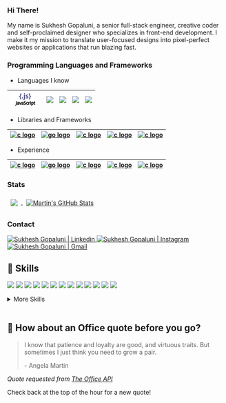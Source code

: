 ### Hi There!

My name is Sukhesh Gopaluni, a senior full-stack engineer, creative coder and self-proclaimed designer who specializes in front-end development. I make it my mission to translate user-focused designs into pixel-perfect websites or applications that run blazing fast.

### Programming Languages and Frameworks

- Languages I know

| [<img src="https://raw.githubusercontent.com/guiguan/autocomplete-javascript/master/images/javascript.png" width="70">](https://www.javascript.com/) | [<img src="https://1000logos.net/wp-content/uploads/2020/09/Java-Logo.png" width="70">](https://www.javascript.com/) | [<img src="https://upload.wikimedia.org/wikipedia/commons/thumb/7/7d/Microsoft_.NET_logo.svg/2048px-Microsoft_.NET_logo.svg.png" width="70">](https://www.javascript.com/) | [<img src="https://www.mabl.com/hubfs/CICDBlog.png" width="70">](https://www.javascript.com/) | [<img src="https://seeklogo.com/images/A/adobe-photoshop-logo-7B88D7B5AA-seeklogo.com.png" width="70">](https://www.javascript.com/) |
| ---------------------------------------------------------------------------------------------------------------------------------------------------- | -------------------------------------------------------------------------------------------------------------------- | -------------------------------------------------------------------------------------------------------------------------------------------------------------------------- | --------------------------------------------------------------------------------------------- | ------------------------------------------------------------------------------------------------------------------------------------ |

- Libraries and Frameworks

| [<img src="https://angular.io/assets/images/logos/angularjs/AngularJS-Shield.svg" alt="c logo" width="70">](https://www.php.net/) | [<img src="https://upload.wikimedia.org/wikipedia/commons/thumb/9/95/Vue.js_Logo_2.svg/1184px-Vue.js_Logo_2.svg.png" alt="go logo" width="70">](https://isocpp.org/) | [<img src="https://upload.wikimedia.org/wikipedia/commons/thumb/a/a7/React-icon.svg/2300px-React-icon.svg.png" alt="c logo" width="70">](https://kotlinlang.org/) | [<img src="https://i.pinimg.com/originals/c6/67/ea/c667ea8efad5a59c560b40e76d590104.png" alt="c logo" width="70">](https://spring.io/) | [<img src="https://seeklogo.com/images/S/spring-logo-9A2BC78AAF-seeklogo.com.png" alt="c logo" width="70">](https://spring.io/) |
| --------------------------------------------------------------------------------------------------------------------------------- | -------------------------------------------------------------------------------------------------------------------------------------------------------------------- | ----------------------------------------------------------------------------------------------------------------------------------------------------------------- | -------------------------------------------------------------------------------------------------------------------------------------- | ------------------------------------------------------------------------------------------------------------------------------- |

<!-- <details> -->

- Experience

| [<img src="https://cdn.cookielaw.org/logos/03fc55fe-0057-4b2f-817d-763e7ecdb316/ad0fee7c-eecb-4e6d-b90f-8b6ca3a1e95c/cisco-logo-transparent.png" alt="c logo" width="70">](https://www.php.net/) | [<img src="https://www.prn.com/wp-content/uploads/PRN_StratacacheLogo.png" alt="go logo" width="70">](https://isocpp.org/) | [<img src="https://cf-assets.s3.amazonaws.com/stratacachelogo-1-wBD.png" alt="c logo" width="70">](https://kotlinlang.org/) | [<img src="https://diversitymbamagazine.com/wp-content/uploads/2020/08/JP-Morgan-Chase-Logo.png" alt="c logo" width="70">](https://spring.io/) | [<img src="https://rismedia.com/wp-content/uploads/2019/02/Rocket_Mortgage.jpg" alt="c logo" width="70">](https://spring.io/) |
| ------------------------------------------------------------------------------------------------------------------------------------------------------------------------------------------------ | -------------------------------------------------------------------------------------------------------------------------- | --------------------------------------------------------------------------------------------------------------------------- | ---------------------------------------------------------------------------------------------------------------------------------------------- | ----------------------------------------------------------------------------------------------------------------------------- |

<!-- </details> -->

### Stats

<a href="https://github.com/sukhesh035">
  <img align="center" style="margin:0.5rem" src="https://github-readme-stats.vercel.app/api/top-langs/?username=sukhesh035&hide=html,css&title_color=ffffff&text_color=c9cacc&icon_color=4AB197&bg_color=1A2B34" />
</a>

<a href="https://github.com/sukhesh035">
  <img align="center" style="margin:0.5rem" src="https://github-readme-stats.vercel.app/api?username=sukhesh035&show_icons=true&line_height=27&count_private=true&title_color=ffffff&text_color=c9cacc&icon_color=4AB097&bg_color=1A2B34" alt="Martin's GitHub Stats" />
</a>

### Contact

<a href="https://www.linkedin.com/in/sukhesh-gopaluni-24060a125/">
    <img alt="Sukhesh Gopaluni | Linkedin" width="50px" src="https://pngimg.com/uploads/linkedIn/linkedIn_PNG38.png" />
</a>
<a href="https://www.instagram.com/b.ticer.r/">
    <img alt="Sukhesh Gopaluni | Instagram" width="50px" src="https://upload.wikimedia.org/wikipedia/commons/thumb/e/e7/Instagram_logo_2016.svg/2048px-Instagram_logo_2016.svg.png" />
</a>
<a href="mailto:brorie3@uncc.edu">
    <img alt="Sukhesh Gopaluni | Gmail" width="50px" src="https://uploads-ssl.webflow.com/5ad4c302a9ea3372eaea975f/5b995a276460dc98cf54bd11_Gmail.png" />
</a>

## 💼 Skills

![](https://img.shields.io/badge/Code-Angular-informational?style=flat&logo=angular&logoColor=white&color=4AB197)
![](https://img.shields.io/badge/Code-Ionic-informational?style=flat&logo=ionic&logoColor=white&color=4AB197)
![](https://img.shields.io/badge/Code-React-informational?style=flat&logo=react&logoColor=white&color=4AB197)
![](https://img.shields.io/badge/Code-Redux-informational?style=flat&logo=Redux&logoColor=white&color=4AB197)
![](https://img.shields.io/badge/Code-JavaScript-informational?style=flat&logo=JavaScript&logoColor=white&color=4AB197)
![](https://img.shields.io/badge/Code-TypeScript-informational?style=flat&logo=TypeScript&logoColor=white&color=4AB197)
![](https://img.shields.io/badge/Code-Java-informational?style=flat&logo=Java&logoColor=white&color=4AB197)
![](https://img.shields.io/badge/Code-SpringBoot-informational?style=flat&logo=Spring&logoColor=white&color=4AB197)
![](https://img.shields.io/badge/Code-CSharp-informational?style=flat&logo=c-sharp&logoColor=white&color=4AB197)
![](https://img.shields.io/badge/Code-.NET-informational?style=flat&logo=.net&logoColor=white&color=4AB197)
![](https://img.shields.io/badge/Code-SwiftUI-informational?style=flat&logo=swift&logoColor=white&color=4AB197)
![](https://img.shields.io/badge/Code-MongoDB-informational?style=flat&logo=MongoDB&logoColor=white&color=4AB197)
![](https://img.shields.io/badge/Code-MySQL-informational?style=flat&logo=MySQL&logoColor=white&color=4AB197)

<details>
<summary>More Skills</summary>
<br>

![](https://img.shields.io/badge/Style-CSS-informational?style=flat&logo=css3&logoColor=white&color=4AB197)
![](https://img.shields.io/badge/Style-Tailwind-informational?style=flat&logo=Tailwind-CSS&logoColor=white&color=4AB197)
![](https://img.shields.io/badge/Style-Sass-informational?style=flat&logo=Sass&logoColor=white&color=4AB197)
![](https://img.shields.io/badge/Style-Stylus-informational?style=flat&logo=Stylus&logoColor=white&color=4AB197)

<br>

![](https://img.shields.io/badge/Test-Jasmine-informational?style=flat&logo=Jasmine&logoColor=white&color=4AB197)
![](https://img.shields.io/badge/Test-Jest-informational?style=flat&logo=jest&logoColor=white&color=4AB197)
![](https://img.shields.io/badge/Test-Mocha-informational?style=flat&logo=Mocha&logoColor=white&color=4AB197)
![](https://img.shields.io/badge/Test-Cypress-informational?style=flat&logo=Cypress&logoColor=white&color=4AB197)
![](https://img.shields.io/badge/Test-Cypress-informational?style=flat&logo=Cypress&logoColor=white&color=4AB197)

<br>

![](https://img.shields.io/badge/Tools-Docker-informational?style=flat&logo=docker&logoColor=white&color=4AB197)
![](https://img.shields.io/badge/Tools-Pivotal-informational?style=flat&logo=Pivotal-Tracker&logoColor=white&color=4AB197)
![](https://img.shields.io/badge/Tools-NGINX-informational?style=flat&logo=nginx&logoColor=white&color=4AB197)
![](https://img.shields.io/badge/Tools-Netlify-informational?style=flat&logo=netlify&logoColor=white&color=4AB197)
![](https://img.shields.io/badge/Tools-Jenkins-informational?style=flat&logo=jenkins&logoColor=white&color=4AB197)
![](https://img.shields.io/badge/Tools-SonarQube-informational?style=flat&logo=SonarQube&logoColor=white&color=4AB197)
![](https://img.shields.io/badge/Tools-Actions-informational?style=flat&logo=github-actions&logoColor=white&color=4AB197)
![](https://img.shields.io/badge/Tools-NPM-informational?style=flat&logo=npm&logoColor=white&color=4AB197)
![](https://img.shields.io/badge/Tools-Postman-informational?style=flat&logo=Postman&logoColor=white&color=4AB197)
![](https://img.shields.io/badge/Tools-Photoshop-informational?style=flat&logo=Adobe-Photoshop&logoColor=white&color=4AB197)
![](https://img.shields.io/badge/Tools-Illustrator-informational?style=flat&logo=Adobe-Illustrator&logoColor=white&color=4AB197)
![](https://img.shields.io/badge/Tools-AdobeXD-informational?style=flat&logo=Adobe-XD&logoColor=white&color=4AB197)
![](https://img.shields.io/badge/Tools-GitHub-informational?style=flat&logo=GitHub&logoColor=white&color=4AB197)
![](https://img.shields.io/badge/Tools-GitLab-informational?style=flat&logo=GitLab&logoColor=white&color=4AB197)
![](https://img.shields.io/badge/Tools-Bitbucket-informational?style=flat&logo=Bitbucket&logoColor=white&color=4AB197)
![](https://img.shields.io/badge/Tools-Jira-informational?style=flat&logo=Jira-Software&logoColor=white&color=4AB197)

</details>

<br>

## 📣 How about an Office quote before you go?

> I know that patience and loyalty are good, and virtuous traits. But sometimes I just think you need to grow a pair.
>
> <p>- Angela Martin</p>

_Quote requested from [The Office API](https://www.officeapi.dev/)_

Check back at the top of the hour for a new quote!
